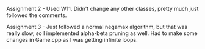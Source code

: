 Assignment 2 - Used W11. Didn't change any other classes, pretty much just followed the comments.

Assignment 3 - Just followed a normal negamax algorithm, but that was really slow, so I implemented alpha-beta pruning as well. Had to make some changes in Game.cpp as I was 
getting infinite loops. 